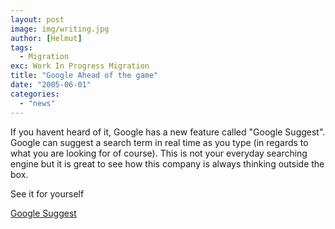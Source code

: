 ```yaml
---
layout: post
image: img/writing.jpg
author: [Helmut]
tags:
  - Migration
exc: Work In Progress Migration
title: "Google Ahead of the game"
date: "2005-06-01"
categories: 
  - "news"
---
```


If you havent heard of it, Google has a new feature called "Google Suggest". Google can suggest a search term in real time as you type (in regards to what you are looking for of course). This is not your everyday searching engine but it is great to see how this company is always thinking outside the box.

See it for yourself

[Google Suggest](http://www.google.com/webhp?complete=1&hl=en "Google Suggest")
